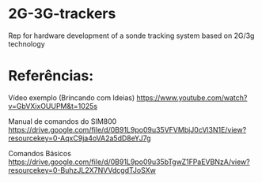 # 2G-3G-trackers
Rep for hardware development of a sonde tracking system based on 2G/3g technology 



# Referências:
Vídeo exemplo (Brincando com Ideias)
https://www.youtube.com/watch?v=GbVXixOUUPM&t=1025s

Manual de comandos do SIM800
https://drive.google.com/file/d/0B91L9po09u35VFVMbjJ0cVl3N1E/view?resourcekey=0-AqxC9ja4oVA2a5dD8eYJ7g

Comandos Básicos
https://drive.google.com/file/d/0B91L9po09u35bTgwZ1FPaEVBNzA/view?resourcekey=0-BuhzJL2X7NVVdcgdTJoSXw
